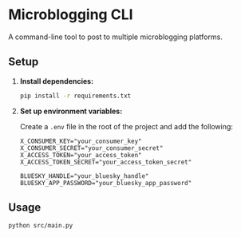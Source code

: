 # Microblogging CLI

A command-line tool to post to multiple microblogging platforms.

## Setup

1.  **Install dependencies:**

    ```bash
    pip install -r requirements.txt
    ```

2.  **Set up environment variables:**

    Create a `.env` file in the root of the project and add the following:

    ```
    X_CONSUMER_KEY="your_consumer_key"
    X_CONSUMER_SECRET="your_consumer_secret"
    X_ACCESS_TOKEN="your_access_token"
    X_ACCESS_TOKEN_SECRET="your_access_token_secret"

    BLUESKY_HANDLE="your_bluesky_handle"
    BLUESKY_APP_PASSWORD="your_bluesky_app_password"
    ```

## Usage

```bash
python src/main.py
```